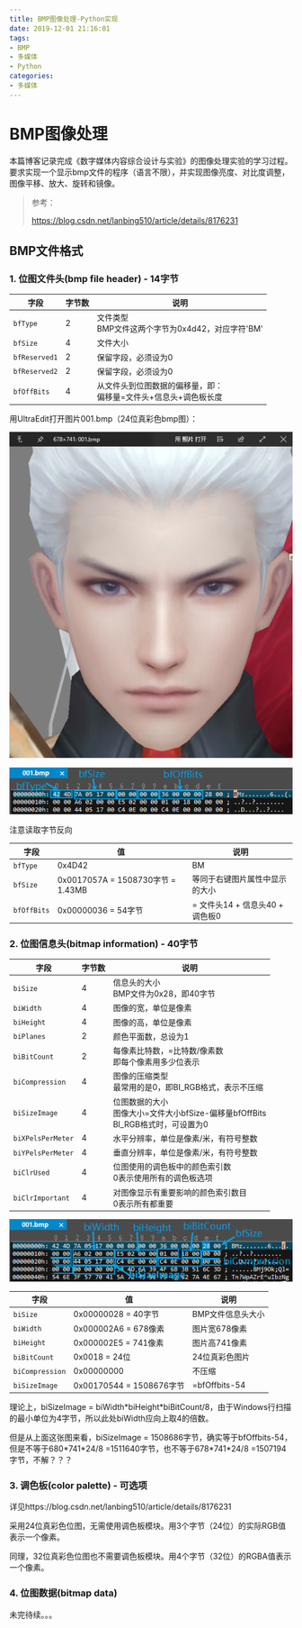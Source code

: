 ```yaml
---
title: BMP图像处理-Python实现
date: 2019-12-01 21:16:01
tags:
- BMP
- 多媒体
- Python
categories:
- 多媒体
---
```


# BMP图像处理

本篇博客记录完成《数字媒体内容综合设计与实验》的图像处理实验的学习过程。要求实现一个显示bmp文件的程序（语言不限），并实现图像亮度、对比度调整，图像平移、放大、旋转和镜像。

> 参考：
>
> https://blog.csdn.net/lanbing510/article/details/8176231
>
> 

## BMP文件格式

### 1. 位图文件头(bmp file header) - 14字节

| 字段          | 字节数 | 说明                                                         |
| ------------- | ------ | ------------------------------------------------------------ |
| `bfType`      | 2      | 文件类型<br>BMP文件这两个字节为0x4d42，对应字符'BM'          |
| `bfSize`      | 4      | 文件大小                                                     |
| `bfReserved1` | 2      | 保留字段，必须设为0                                          |
| `bfReserved2` | 2      | 保留字段，必须设为0                                          |
| `bfOffBits`   | 4      | 从文件头到位图数据的偏移量，即：<br>偏移量=文件头+信息头+调色板长度 |

用UltraEdit打开图片001.bmp（24位真彩色bmp图）：

![001](./BMP/001.png)

![bmp-file-header](./BMP/bmp-file-header.png)

注意读取字节反向

| 字段        | 值                                | 说明                            |
| ----------- | --------------------------------- | ------------------------------- |
| `bfType`    | 0x4D42                            | BM                              |
| `bfSize`    | 0x0017057A = 1508730字节 = 1.43MB | 等同于右键图片属性中显示的大小  |
| `bfOffBits` | 0x00000036 = 54字节               | = 文件头14 + 信息头40 + 调色板0 |



### 2. 位图信息头(bitmap information) - 40字节

| 字段              | 字节数 | 说明                                                         |
| ----------------- | ------ | ------------------------------------------------------------ |
| `biSize`          | 4      | 信息头的大小<br>BMP文件为0x28，即40字节                      |
| `biWidth`         | 4      | 图像的宽，单位是像素                                         |
| `biHeight`        | 4      | 图像的高，单位是像素                                         |
| `biPlanes`        | 2      | 颜色平面数，总设为1                                          |
| `biBitCount`      | 2      | 每像素比特数，=比特数/像素数<br>即每个像素用多少位表示       |
| `biCompression`   | 4      | 图像的压缩类型<br>最常用的是0，即BI_RGB格式，表示不压缩      |
| `biSizeImage`     | 4      | 位图数据的大小<br>图像大小=文件大小bfSize-偏移量bfOffBits<br>BI_RGB格式时，可设置为0 |
| `biXPelsPerMeter` | 4      | 水平分辨率，单位是像素/米，有符号整数                        |
| `biYPelsPerMeter` | 4      | 垂直分辨率，单位是像素/米，有符号整数                        |
| `biClrUsed`       | 4      | 位图使用的调色板中的颜色索引数<br>0表示使用所有的调色板选项  |
| `biClrImportant`  | 4      | 对图像显示有重要影响的颜色索引数目<br>0表示所有都重要        |

![bitmap-information](./BMP/bitmap-information.png)

| 字段            | 值                       | 说明              |
| --------------- | ------------------------ | ----------------- |
| `biSize`        | 0x00000028 = 40字节      | BMP文件信息头大小 |
| `biWidth`       | 0x000002A6 = 678像素     | 图片宽678像素     |
| `biHeight`      | 0x000002E5 = 741像素     | 图片高741像素     |
| `biBitCount`    | 0x0018 = 24位            | 24位真彩色图片    |
| `biCompression` | 0x00000000               | 不压缩            |
| `biSizeImage`   | 0x00170544 = 1508676字节 | =bfOffbits-54     |

理论上，biSizeImage = biWidth\*biHeight\*biBitCount/8，由于Windows行扫描的最小单位为4字节，所以此处biWidth应向上取4的倍数。

但是从上面这张图来看，biSizeImage = 1508686字节，确实等于bfOffbits-54，但是不等于680\*741\*24/8 =1511640字节，也不等于678\*741\*24/8 =1507194字节，不解？？？

### 3. 调色板(color palette) - 可选项

详见https://blog.csdn.net/lanbing510/article/details/8176231

采用24位真彩色位图，无需使用调色板模块。用3个字节（24位）的实际RGB值表示一个像素。

同理，32位真彩色位图也不需要调色板模块。用4个字节（32位）的RGBA值表示一个像素。



### 4. 位图数据(bitmap data)

未完待续。。。